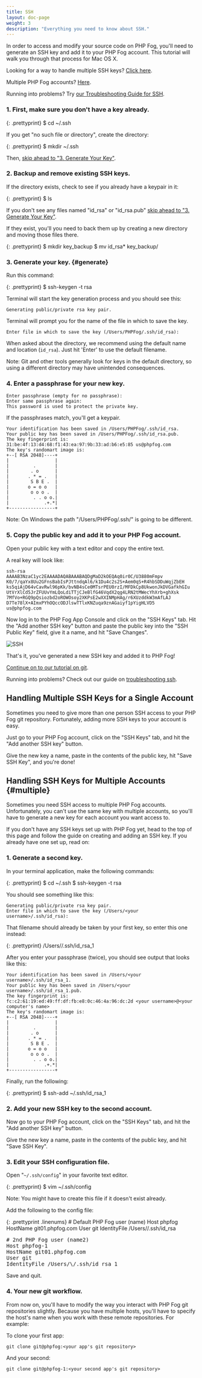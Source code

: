 ```yaml
---
title: SSH
layout: doc-page
weight: 3
description: "Everything you need to know about SSH."
---
```


In order to access and modify your source code on PHP Fog, you'll need to generate an SSH key and add it to your PHP Fog account. This tutorial will walk you through that process for Mac OS X. 

Looking for a way to handle multiple SSH keys? [Click here](#handling-multiple-ssh-keys-for-a-single-account).

Multiple PHP Fog accounts? [Here](#multiple). 

Running into problems? Try [our Troubleshooting Guide for SSH](/troubleshooting#ssh).

### 1. First, make sure you don't have a key already.

{: .prettyprint}
    $ cd ~/.ssh

If you get "no such file or directory", create the directory: 

{: .prettyprint}
    $ mkdir ~/.ssh

Then, [skip ahead to "3. Generate Your Key"](#generate).

### 2. Backup and remove existing SSH keys.

If the directory exists, check to see if you already have a keypair in it: 

{: .prettyprint}
    $ ls

If you don't see any files named "id_rsa" or "id_rsa.pub" [skip ahead to "3. Generate Your Key"](#generate). 

If they exist, you'll you need to back them up by creating a new directory and moving those files there.

{: .prettyprint}
    $ mkdir key_backup
    $ mv id_rsa* key_backup/

### 3. Generate your key. {#generate}

Run this command: 

{: .prettyprint}
    $ ssh-keygen -t rsa

Terminal will start the key generation process and you should see this:

    Generating public/private rsa key pair.

Terminal will prompt you for the name of the file in which to save the key.

    Enter file in which to save the key (/Users/PHPFog/.ssh/id_rsa):

When asked about the directory, we recommend using the default name and location (`id_rsa`). Just hit 'Enter' to use the default filename.

Note: Git and other tools generally look for keys in the default directory, so using a different directory may have unintended consequences.

### 4. Enter a passphrase for your new key.

    Enter passphrase (empty for no passphrase):
    Enter same passphrase again:
    This password is used to protect the private key.

If the passphrases match, you'll get a keypair.

    Your identification has been saved in /Users/PHPFog/.ssh/id_rsa.
    Your public key has been saved in /Users/PHPFog/.ssh/id_rsa.pub.
    The key fingerprint is:
    31:be:4f:13:d4:68:f1:43:ea:97:9b:33:ad:b6:e5:85 us@phpfog.com
    The key's randomart image is:
    +--[ RSA 2048]----+
    |                 |
    |         .       |
    |        . o      |
    |       . * = .   |
    |        S B E .  |
    |       o = o o   |
    |        o o o .  |
    |         . . o o.|
    |             .+.*|
    +-----------------+

Note: On Windows the path "/Users/PHPFog/.ssh/" is going to be different.

### 5. Copy the public key and add it to your PHP Fog account.

Open your public key with a text editor and copy the entire text.

A real key will look like:

    ssh-rsa
    AAAAB3NzaC1yc2EAAAADAQABAAABAQDgMaD2kOEQAq0ir0C/U3880mFmpv
    K0/7/qaYx8Uu2GFnsBabIsPJttndqAl6/k1Du4c2s2S+Aem0qS+R4hbSDDuWqjZbEH
    ks5qiAjD64vCavRwl96pKk/bvNB4sCe0MTsrPEU0rzI/MFDkCp8UkwonJkDVGafkhGIu
    UtVrXlCd5JrZFUUvYmLQoLdiTTjCJeBlfG46VqdX2qg4LRN2tMWecYhXrb+ghXsk
    7MfVo+RGQ9pQsiozbd2oROWOsoy2XKPsE2wXXINMpHAg/r6XUzddkW3mAfLAJ
    D7Te78lX+AImxPYhOQccODJlswTTlxKNZuqa9znAGaiyf1pYigHLVD5
    us@phpfog.com

Now log in to the PHP Fog App Console and click on the "SSH Keys" tab. Hit the "Add another SSH key" button and paste the public key into the "SSH Public Key" field, give it a name, and hit "Save Changes".

<img class="screenshot" src="/img/screenshots/ssh.png" alt="SSH"/>

That's it, you've generated a new SSH key and added it to PHP Fog! 

[Continue on to our tutorial on git](/getting-started/git).

Running into problems? Check out our guide on [troubleshooting ssh](/troubleshooting#ssh).

## Handling Multiple SSH Keys for a Single Account

Sometimes you need to give more than one person SSH access to your PHP Fog git repository. Fortunately, adding more SSH keys to your account is easy. 

Just go to your PHP Fog account, click on the "SSH Keys" tab, and hit the "Add another SSH key" button. 

Give the new key a name, paste in the contents of the public key, hit "Save SSH Key", and you're done!

## Handling SSH Keys for Multiple Accounts {#multiple}

Sometimes you need SSH access to multiple PHP Fog accounts. Unfortunately, you can't use the same key with multiple accounts, so you'll have to generate a new key for each account you want access to. 

If you don't have any SSH keys set up with PHP Fog yet, head to the top of this page and follow the guide on creating and adding an SSH key. If you already have one set up, read on:

### 1. Generate a second key.

In your terminal application, make the following commands:

{: .prettyprint}
    $ cd ~/.ssh
    $ ssh-keygen -t rsa

You should see something like this:

    Generating public/private rsa key pair.
    Enter file in which to save the key (/Users/<your username>/.ssh/id_rsa): 

That filename should already be taken by your first key, so enter this one instead:

{: .prettyprint}
    /Users/<your username>/.ssh/id_rsa_1 

After you enter your passphrase (twice), you should see output that looks like this: 

    Your identification has been saved in /Users/<your username>/.ssh/id_rsa_1.
    Your public key has been saved in /Users/<your username>/.ssh/id_rsa_1.pub.
    The key fingerprint is:
    fc:c2:61:19:ed:49:ff:df:fb:e8:0c:46:4a:96:dc:2d <your username>@<your computer's name>
    The key's randomart image is:
    +--[ RSA 2048]----+
    |                 |
    |         .       |
    |        . o      |
    |       . * = .   |
    |        S B E .  |
    |       o = o o   |
    |        o o o .  |
    |         . . o o.|
    |             .+.*|
    +-----------------+

Finally, run the following:

{: .prettyprint}
    $ ssh-add ~/.ssh/id_rsa_1

### 2. Add your new SSH key to the second account.

Now go to your PHP Fog account, click on the "SSH Keys" tab, and hit the "Add another SSH key" button. 

Give the new key a name, paste in the contents of the public key, and hit "Save SSH Key".

### 3. Edit your SSH configuration file.

Open "`~/.ssh/config`" in your favorite text editor.

{: .prettyprint}
    $ vim ~/.ssh/config

Note: You might have to create this file if it doesn't exist already.

Add the following to the config file: 

{: .prettyprint .linenums}
    # Default PHP Fog user (name)
    Host phpfog
    HostName git01.phpfog.com
    User git
    IdentityFile /Users/<your username>/.ssh/id_rsa

<pre class="prettyprint linenums:6 linenums">
# 2nd PHP Fog user (name2)
Host phpfog-1
HostName git01.phpfog.com
User git
IdentityFile /Users/\<your username\>/.ssh/id_rsa_1
</pre>

Save and quit. 

### 4. Your new git workflow.

From now on, you'll have to modify the way you interact with PHP Fog git repositories slightly. Because you have multiple hosts, you'll have to specify the host's name when you work with these remote repositories. For example:

To clone your first app:

    git clone git@phpfog:<your app's git repository>

And your second:

    git clone git@phpfog-1:<your second app's git repository>
